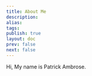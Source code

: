 ```yaml
---
title: About Me
description: 
alias: 
tags: 
publish: true
layout: doc
prev: false
next: false
---
```


Hi, My name is Patrick Ambrose.
